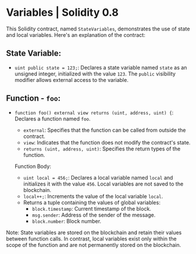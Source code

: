 # Variables | Solidity 0.8 

This Solidity contract, named `StateVariables`, demonstrates the use of state and local variables. Here's an explanation of the contract:

## State Variable:

- `uint public state = 123;`: Declares a state variable named `state` as an unsigned integer, initialized with the value `123`. The `public` visibility modifier allows external access to the variable.

## Function - `foo`:

- `function foo() external view returns (uint, address, uint) {`: Declares a function named `foo`.
  - `external`: Specifies that the function can be called from outside the contract.
  - `view`: Indicates that the function does not modify the contract's state.
  - `returns (uint, address, uint)`: Specifies the return types of the function.

  Function Body:
  - `uint local = 456;`: Declares a local variable named `local` and initializes it with the value `456`. Local variables are not saved to the blockchain.
  - `local++;`: Increments the value of the local variable `local`.
  - Returns a tuple containing the values of global variables:
    - `block.timestamp`: Current timestamp of the block.
    - `msg.sender`: Address of the sender of the message.
    - `block.number`: Block number.

Note: State variables are stored on the blockchain and retain their values between function calls. In contrast, local variables exist only within the scope of the function and are not permanently stored on the blockchain.
